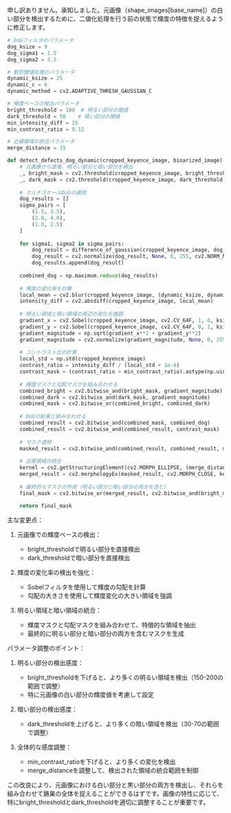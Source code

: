 申し訳ありません。承知しました。元画像（shape_images[base_name]）の白い部分を検出するために、二値化処理を行う前の状態で輝度の特徴を捉えるように修正します。

```python
# DoGフィルタのパラメータ
dog_ksize = 9
dog_sigma1 = 1.5
dog_sigma2 = 3.5

# 動的閾値処理のパラメータ
dynamic_ksize = 25
dynamic_c = 6
dynamic_method = cv2.ADAPTIVE_THRESH_GAUSSIAN_C

# 輝度ベースの検出パラメータ
bright_threshold = 180  # 明るい部分の閾値
dark_threshold = 50    # 暗い部分の閾値
min_intensity_diff = 25
min_contrast_ratio = 0.12

# 近接領域の統合パラメータ
merge_distance = 15

def detect_defects_dog_dynamic(cropped_keyence_image, binarized_image):
    # 元画像から直接、明るい部分と暗い部分を検出
    _, bright_mask = cv2.threshold(cropped_keyence_image, bright_threshold, 255, cv2.THRESH_BINARY)
    _, dark_mask = cv2.threshold(cropped_keyence_image, dark_threshold, 255, cv2.THRESH_BINARY_INV)
    
    # マルチスケールDoGの適用
    dog_results = []
    sigma_pairs = [
        (1.5, 3.5),
        (2.0, 4.0),
        (1.0, 2.5)
    ]
    
    for sigma1, sigma2 in sigma_pairs:
        dog_result = difference_of_gaussian(cropped_keyence_image, dog_ksize, sigma1, sigma2)
        dog_result = cv2.normalize(dog_result, None, 0, 255, cv2.NORM_MINMAX, dtype=cv2.CV_8U)
        dog_results.append(dog_result)
    
    combined_dog = np.maximum.reduce(dog_results)
    
    # 輝度の変化率を計算
    local_mean = cv2.blur(cropped_keyence_image, (dynamic_ksize, dynamic_ksize))
    intensity_diff = cv2.absdiff(cropped_keyence_image, local_mean)
    
    # 明るい領域と暗い領域の周辺の変化を強調
    gradient_x = cv2.Sobel(cropped_keyence_image, cv2.CV_64F, 1, 0, ksize=3)
    gradient_y = cv2.Sobel(cropped_keyence_image, cv2.CV_64F, 0, 1, ksize=3)
    gradient_magnitude = np.sqrt(gradient_x**2 + gradient_y**2)
    gradient_magnitude = cv2.normalize(gradient_magnitude, None, 0, 255, cv2.NORM_MINMAX, dtype=cv2.CV_8U)
    
    # コントラスト比の計算
    local_std = np.std(cropped_keyence_image)
    contrast_ratio = intensity_diff / (local_std + 1e-6)
    contrast_mask = (contrast_ratio > min_contrast_ratio).astype(np.uint8) * 255
    
    # 輝度マスクと勾配マスクを組み合わせる
    combined_bright = cv2.bitwise_and(bright_mask, gradient_magnitude)
    combined_dark = cv2.bitwise_and(dark_mask, gradient_magnitude)
    combined_mask = cv2.bitwise_or(combined_bright, combined_dark)
    
    # DoGの結果と組み合わせる
    combined_result = cv2.bitwise_and(combined_mask, combined_dog)
    combined_result = cv2.bitwise_and(combined_result, contrast_mask)
    
    # マスク適用
    masked_result = cv2.bitwise_and(combined_result, combined_result, mask=binarized_image)
    
    # 近接領域の統合
    kernel = cv2.getStructuringElement(cv2.MORPH_ELLIPSE, (merge_distance, merge_distance))
    merged_result = cv2.morphologyEx(masked_result, cv2.MORPH_CLOSE, kernel)
    
    # 最終的なマスクの作成（明るい部分と暗い部分の両方を含む）
    final_mask = cv2.bitwise_or(merged_result, cv2.bitwise_and(bright_mask, binarized_image))
    
    return final_mask
```

主な変更点：

1. 元画像での輝度ベースの検出：
   - bright_thresholdで明るい部分を直接検出
   - dark_thresholdで暗い部分を直接検出

2. 輝度の変化率の検出を強化：
   - Sobelフィルタを使用して輝度の勾配を計算
   - 勾配の大きさを使用して輝度変化の大きい領域を強調

3. 明るい領域と暗い領域の統合：
   - 輝度マスクと勾配マスクを組み合わせて、特徴的な領域を抽出
   - 最終的に明るい部分と暗い部分の両方を含むマスクを生成

パラメータ調整のポイント：

1. 明るい部分の検出感度：
   - bright_thresholdを下げると、より多くの明るい領域を検出（150-200の範囲で調整）
   - 特に元画像の白い部分の輝度値を考慮して設定

2. 暗い部分の検出感度：
   - dark_thresholdを上げると、より多くの暗い領域を検出（30-70の範囲で調整）

3. 全体的な感度調整：
   - min_contrast_ratioを下げると、より多くの変化を検出
   - merge_distanceを調整して、検出された領域の統合範囲を制御

この改良により、元画像における白い部分と黒い部分の両方を検出し、それらを組み合わせて鋳巣の全体を捉えることができるはずです。画像の特性に応じて、特にbright_thresholdとdark_thresholdを適切に調整することが重要です。
